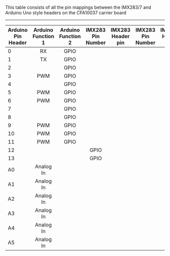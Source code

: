 This table consists of all the pin mappings between the IMX283/7 and Arduino Uno style headers on the CFA10037 carrier board


-------------------------------------------------------------------------------

| Arduino Pin Header | Arduino Function 1 | Arduino Function 2 | IMX283 Pin Number | IMX283 Header pin |  IMX283 Pin Number | IMX283 Header pin|
| -------------------|:------:|:------:|:------:|:------:|:------:|------:|
|0|RX |GPIO | | | | |
|1|TX |GPIO | | | | |
|2| |GPIO | | | | |
|3|PWM |GPIO | | | | |
|4| |GPIO | | | | |
|5|PWM |GPIO | | | | |
|6|PWM |GPIO | | | | |
|7| |GPIO | | | | |
|8| |GPIO | | | | |
|9|PWM |GPIO | | | | |
|10|PWM |GPIO | | | | |
|11|PWM |GPIO | | | | |
|12| | |GPIO | | | |
|13| | |GPIO | | | |
|A0|Analog In | | | | | |
|A1|Analog In | | | | | |
|A2|Analog In | | | | | |
|A3|Analog In | | | | | |
|A4|Analog In | | | | | |
|A5|Analog In | | | | | |
